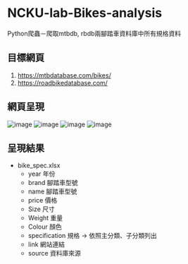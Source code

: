 # NCKU-lab-Bikes-analysis
Python爬蟲－爬取mtbdb, rbdb兩腳踏車資料庫中所有規格資料

## 目標網頁
1. https://mtbdatabase.com/bikes/
2. https://roadbikedatabase.com/

## 網頁呈現
![image](https://github.com/pei9564/NCKU-lab-Bikes-analysis/assets/103319735/5f929303-f339-43b8-a9ab-95a0af10ed32)
![image](https://github.com/pei9564/NCKU-lab-Bikes-analysis/assets/103319735/83208ae6-4475-4b0c-95f9-25aac7ffd359)
![image](https://github.com/pei9564/NCKU-lab-Bikes-analysis/assets/103319735/82787954-6f72-4b10-aaff-2435881d3416)
![image](https://github.com/pei9564/NCKU-lab-Bikes-analysis/assets/103319735/2ae57bc8-582b-4763-a0d6-6bc3a64c2e9e)

## 呈現結果

* bike_spec.xlsx
  *  year 年份
  *  brand 腳踏車型號
  *  name 腳踏車型號
  *  price 價格
  *  Size 尺寸
  *  Weight 重量
  *  Colour 顏色
  *  specification 規格 -> 依照主分類、子分類列出
  *  link 網站連結
  *  source 資料庫來源
